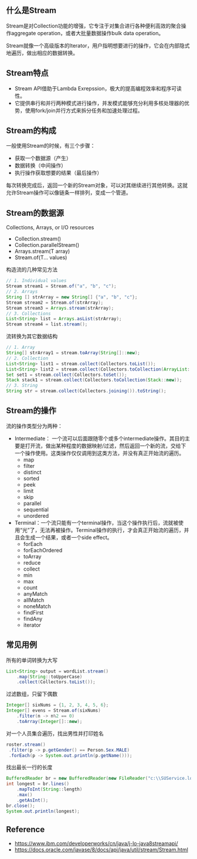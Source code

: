 ## 什么是Stream

Stream是对Collection功能的增强，它专注于对集合进行各种便利高效的聚合操作aggregate operation，或者大批量数据操作bulk data operation。

Stream就像一个高级版本的Iterator，用户指明想要进行的操作，它会在内部隐式地遍历，做出相应的数据转换。

## Stream特点

- Stream API借助于Lambda Exrepssion，极大的提高编程效率和程序可读性。
- 它提供串行和并行两种模式进行操作，并发模式能够充分利用多核处理器的优势，使用fork/join并行方式来拆分任务和加速处理过程。

## Stream的构成

一般使用Stream的时候，有三个步骤：

- 获取一个数据源（产生）
- 数据转换（中间操作）
- 执行操作获取想要的结果（最后操作）

每次转换完成后，返回一个新的Stream对象，可以对其继续进行其他转换。这就允许Stream操作可以像链条一样排列，变成一个管道。

## Stream的数据源

Collections, Arrays, or I/O resources
- Collection.stream()
- Collection.parallelStream()
- Arrays.stream(T array)
- Stream.of(T... values)

构造流的几种常见方法
~~~ java
// 1. Individual values
Stream stream1 = Stream.of("a", "b", "c");
// 2. Arrays
String [] strArray = new String[] {"a", "b", "c"};
Stream stream2 = Stream.of(strArray);
Stream stream3 = Arrays.stream(strArray);
// 3. Collections
List<String> list = Arrays.asList(strArray);
Stream stream4 = list.stream();
~~~

流转换为其它数据结构
~~~ java
// 1. Array
String[] strArray1 = stream.toArray(String[]::new);
// 2. Collection
List<String> list1 = stream.collect(Collectors.toList());
List<String> list2 = stream.collect(Collectors.toCollection(ArrayList::new));
Set set1 = stream.collect(Collectors.toSet());
Stack stack1 = stream.collect(Collectors.toCollection(Stack::new));
// 3. String
String str = stream.collect(Collectors.joining()).toString();
~~~

## Stream的操作

流的操作类型分为两种：
- Intermediate： 一个流可以后面跟随零个或多个intermediate操作。其目的主要是打开流，做出某种程度的数据映射/过滤，然后返回一个新的流，交给下一个操作使用。这类操作仅仅调用到这类方法，并没有真正开始流的遍历。
  - map
  - filter
  - distinct
  - sorted
  - peek
  - limit
  - skip
  - parallel
  - sequential
  - unordered
- Terminal：一个流只能有一个terminal操作，当这个操作执行后，流就被使用“光”了，无法再被操作。Terminal操作的执行，才会真正开始流的遍历，并且会生成一个结果，或者一个side effect。
  - forEach
  - forEachOrdered
  - toArray
  - reduce
  - collect
  - min
  - max
  - count
  - anyMatch
  - allMatch
  - noneMatch
  - findFirst
  - findAny
  - iterator

## 常见用例

所有的单词转换为大写
~~~ java
List<String> output = wordList.stream()
	.map(String::toUpperCase)
	.collect(Collectors.toList());
~~~

过滤数组，只留下偶数
~~~ java
Integer[] sixNums = {1, 2, 3, 4, 5, 6};
Integer[] evens = Stream.of(sixNums)
	.filter(n -> n%2 == 0)
	.toArray(Integer[]::new);
~~~


对一个人员集合遍历，找出男性并打印姓名
~~~ java
roster.stream()
 .filter(p -> p.getGender() == Person.Sex.MALE)
 .forEach(p -> System.out.println(p.getName()));
~~~

找出最长一行的长度
~~~ java
BufferedReader br = new BufferedReader(new FileReader("c:\\SUService.log"));
int longest = br.lines()
	.mapToInt(String::length)
	.max()
	.getAsInt();
br.close();
System.out.println(longest);
~~~

## Reference

- <https://www.ibm.com/developerworks/cn/java/j-lo-java8streamapi/>
- <https://docs.oracle.com/javase/8/docs/api/java/util/stream/Stream.html>
